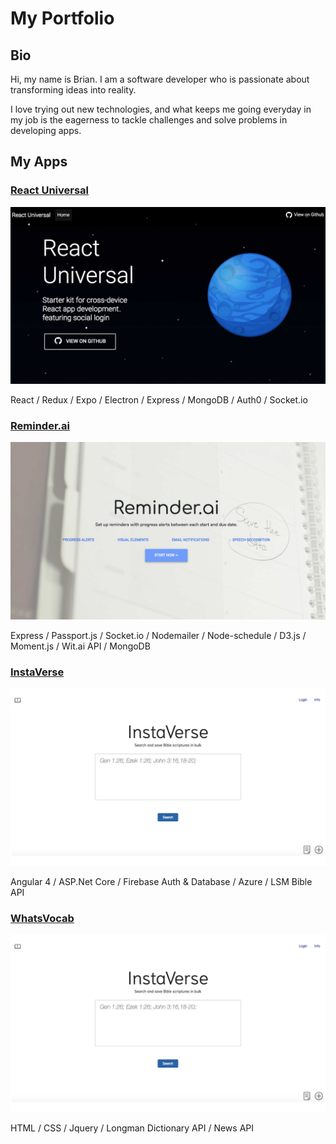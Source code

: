 # My Portfolio

## Bio

Hi, my name is Brian. I am a software developer who is passionate about
transforming ideas into reality.

I love trying out new technologies,
and what keeps me going everyday in my job is the eagerness to tackle challenges and solve problems in developing apps.

## My Apps

### [React Universal](https://github.com/by12380/react-universal)

<img src="https://github.com/by12380/Portfolio/blob/master/src/assets/images/react-universal.jpg" width="600px"/>

React / Redux / Expo / Electron / Express / MongoDB / Auth0 / Socket.io

### [Reminder.ai](https://github.com/by12380/Reminder-ai)

<img src="https://github.com/by12380/Portfolio/blob/master/src/assets/images/reminder-ai.jpg" width="600px"/>

Express / Passport.js / Socket.io / Nodemailer / Node-schedule / D3.js / Moment.js / Wit.ai API / MongoDB

### [InstaVerse](https://github.com/by12380/InstaVerse)

<img src="https://github.com/by12380/Portfolio/blob/master/src/assets/images/instaverse.jpg" width="600px"/>

Angular 4 / ASP.Net Core / Firebase Auth & Database / Azure / LSM Bible API

### [WhatsVocab](https://github.com/by12380/WhatsVocab)

<img src="https://github.com/by12380/Portfolio/blob/master/src/assets/images/instaverse.jpg" width="600px"/>

HTML / CSS / Jquery / Longman Dictionary API / News API